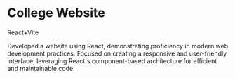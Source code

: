 # College Website
React+Vite

Developed a website using React, demonstrating proficiency in modern web development practices. Focused on creating a responsive and user-friendly interface, leveraging React's component-based architecture for efficient and maintainable code.
